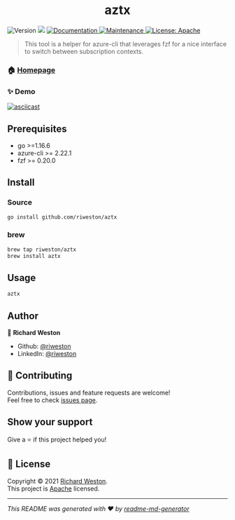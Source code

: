 <h1 align="center">aztx</h1>
<p>
  <img alt="Version" src="https://img.shields.io/badge/version-0.0.1-blue.svg?cacheSeconds=2592000" />
  <img src="https://img.shields.io/badge/go-%3E%3D1.16.6-blue.svg" />
  <a href="https://github.com/riweston/aztx#readme" target="_blank">
    <img alt="Documentation" src="https://img.shields.io/badge/documentation-yes-brightgreen.svg" />
  </a>
  <a href="https://github.com/riweston/aztx/graphs/commit-activity" target="_blank">
    <img alt="Maintenance" src="https://img.shields.io/badge/Maintained%3F-yes-green.svg" />
  </a>
  <a href="https://github.com/riweston/aztx/blob/master/LICENSE" target="_blank">
    <img alt="License: Apache" src="https://img.shields.io/github/license/riweston/aztx" />
  </a>
</p>

> This tool is a helper for azure-cli that leverages fzf for a nice interface to switch between subscription contexts.

### 🏠 [Homepage](https://github.com/riweston/aztx#readme)

### ✨ Demo

[![asciicast](https://asciinema.org/a/Rk36acdIGN9K6w5WO5Rx74NwA.svg)](https://asciinema.org/a/Rk36acdIGN9K6w5WO5Rx74NwA)

## Prerequisites

- go >=1.16.6
- azure-cli >= 2.22.1
- fzf >= 0.20.0

## Install

### Source

```sh
go install github.com/riweston/aztx
```

### brew

```sh
brew tap riweston/aztx
brew install aztx
```

## Usage

```sh
aztx
```

## Author

👤 **Richard Weston**

* Github: [@riweston](https://github.com/riweston)
* LinkedIn: [@riweston](https://linkedin.com/in/riweston)

## 🤝 Contributing

Contributions, issues and feature requests are welcome!<br />Feel free to check [issues page](https://github.com/riweston/aztx/issues).

## Show your support

Give a ⭐️ if this project helped you!

## 📝 License

Copyright © 2021 [Richard Weston](https://github.com/riweston).<br />
This project is [Apache](https://github.com/riweston/aztx/blob/master/LICENSE) licensed.

***
_This README was generated with ❤️ by [readme-md-generator](https://github.com/kefranabg/readme-md-generator)_
